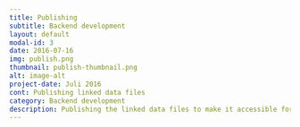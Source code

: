 ```yaml
---
title: Publishing
subtitle: Backend development
layout: default
modal-id: 3
date: 2016-07-16
img: publish.png
thumbnail: publish-thumbnail.png
alt: image-alt
project-date: Juli 2016
cont: Publishing linked data files
category: Backend development
description: Publishing the linked data files to make it accessible for data consumers. The publishing has been done without the need for a single common schema that all data shares.
---
```

